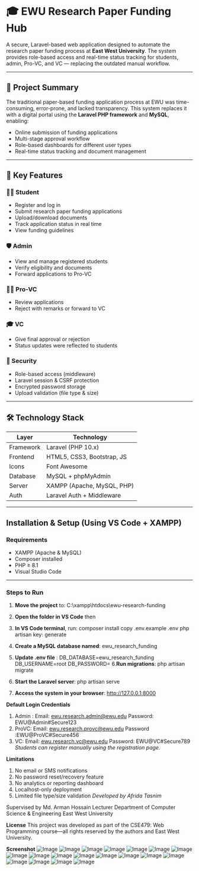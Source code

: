 # 🎓 EWU Research Paper Funding Hub

A secure, Laravel-based web application designed to automate the research paper funding process at **East West University**. The system provides role-based access and real-time status tracking for students, admin, Pro-VC, and VC — replacing the outdated manual workflow.

---

## 📌 Project Summary

The traditional paper-based funding application process at EWU was time-consuming, error-prone, and lacked transparency. This system replaces it with a digital portal using the **Laravel PHP framework** and **MySQL**, enabling:

- Online submission of funding applications  
- Multi-stage approval workflow  
- Role-based dashboards for different user types  
- Real-time status tracking and document management  

---

## 🚀 Key Features

### 🧑‍🎓 Student
- Register and log in
- Submit research paper funding applications
- Upload/download documents
- Track application status in real time
- View funding guidelines

### 🛡️ Admin
- View and manage registered students
- Verify eligibility and documents
- Forward applications to Pro-VC

### 🧑‍💼 Pro-VC
- Review applications
- Reject with remarks or forward to VC

### 🎓 VC
- Give final approval or rejection
- Status updates were reflected to students

### 🔐 Security
- Role-based access (middleware)
- Laravel session & CSRF protection
- Encrypted password storage
- Upload validation (file type & size)

---

## 🛠️ Technology Stack

| Layer        | Technology                  |
|--------------|-----------------------------|
| Framework    | Laravel (PHP 10.x)          |
| Frontend     | HTML5, CSS3, Bootstrap, JS  |
| Icons        | Font Awesome                |
| Database     | MySQL + phpMyAdmin          |
| Server       | XAMPP (Apache, MySQL, PHP)  |
| Auth         | Laravel Auth + Middleware   |

---

##  Installation & Setup (Using VS Code + XAMPP)

###  Requirements

- XAMPP (Apache & MySQL)
- Composer installed
- PHP ≥ 8.1
- Visual Studio Code

---

###  Steps to Run

1. **Move the project** to: C:\xampp\htdocs\ewu-research-funding

2. **Open the folder in VS Code** then

3. **In VS Code terminal**, run:
composer install
copy .env.example .env
php artisan key: generate

4. **Create a MySQL database named**: ewu_research_funding
5. **Update .env file** :
DB_DATABASE=ewu_research_funding
DB_USERNAME=root
DB_PASSWORD=
6.**Run migrations**: php artisan migrate
7. **Start the Laravel server**: php artisan serve
8. **Access the system in your browser**: http://127.0.0.1:8000
   
**Default Login Credentials** 
1. Admin	: Email: ewu.research.admin@ewu.edu	Password: EWU@Admin#Secure123
2. ProVC: Email:	ewu.research.provc@ewu.edu	Password :EWU@ProVC#Secure456
3. VC: Email:	ewu.research.vc@ewu.edu  Password:	EWU@VC#Secure789
*Students can register manually using the registration page.*

**Limitations**
1. No email or SMS notifications
2. No password reset/recovery feature
3. No analytics or reporting dashboard
4. Localhost-only deployment
5. Limited file type/size validation
*Developed by Afrida Tasnim*

Supervised by
Md. Arman Hossain
Lecturer
Department of Computer Science & Engineering
East West University

**License**
This project was developed as part of the CSE479: Web Programming course—all rights reserved by the authors and East West University.

**Screenshot**
![Image](https://github.com/user-attachments/assets/15361fa7-7a58-491d-892b-9df91629a561)
![Image](https://github.com/user-attachments/assets/b4e2119a-be37-47b9-9355-e4b4abb99863)
![Image](https://github.com/user-attachments/assets/c2982388-60dc-4d16-a340-4b5c6c645c6f)
![Image](https://github.com/user-attachments/assets/6b8970bc-8949-4954-9d28-73566c401660)
![Image](https://github.com/user-attachments/assets/f72e3c05-0d7b-40b2-ad25-71ac6ebe1004)
![Image](https://github.com/user-attachments/assets/8b58ed76-52c9-4290-80d7-bc82369b2e1c)
![Image](https://github.com/user-attachments/assets/7ca28861-6498-4dc7-b7eb-5bbf79f6a158)
![Image](https://github.com/user-attachments/assets/e3a754d2-f42d-495f-aef7-dbc87bed4471)
![Image](https://github.com/user-attachments/assets/cb2d72d0-fe12-4900-bca9-3df5bf74a0c3)
![Image](https://github.com/user-attachments/assets/176bcd96-050a-4a67-a73e-f34150266398)
![Image](https://github.com/user-attachments/assets/5db78d4a-04bf-4e98-9792-621f57bc5ee3)
![Image](https://github.com/user-attachments/assets/a6bc74d6-aca7-46f5-ba2e-dd99e060d3e9)
![Image](https://github.com/user-attachments/assets/d17992ca-2db1-46d0-9322-c794cd964e5f)
![Image](https://github.com/user-attachments/assets/612488a7-b4f8-43ad-a206-c0cabfd0ea25)
![Image](https://github.com/user-attachments/assets/558550e2-9341-456d-8b2a-0f23f3a6146a)
![Image](https://github.com/user-attachments/assets/725bb00a-8dfb-48a5-9250-e7bcf478bcf9)
![Image](https://github.com/user-attachments/assets/795ee9ed-6c38-4298-92b3-b26ed73cc71c)
![Image](https://github.com/user-attachments/assets/be30c4c3-b976-4513-bae3-c88c720076a7)
![Image](https://github.com/user-attachments/assets/860c408b-affb-456d-bba8-a0fe0b5783e7)



